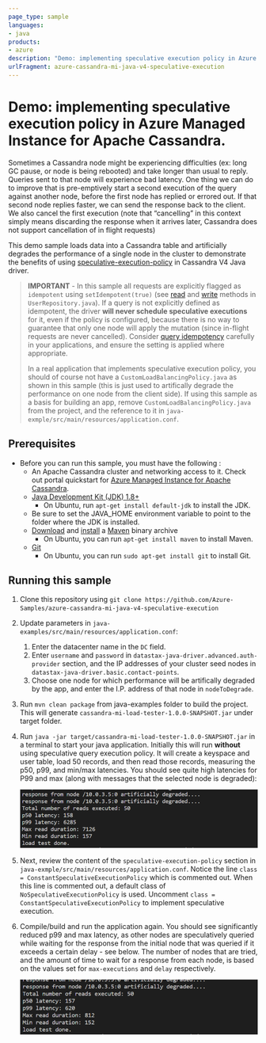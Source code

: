 ```yaml
---
page_type: sample
languages:
- java
products:
- azure
description: "Demo: implementing speculative execution policy in Azure Managed Instance for Apache Cassandra"
urlFragment: azure-cassandra-mi-java-v4-speculative-execution
---
```


# Demo: implementing speculative execution policy in Azure Managed Instance for Apache Cassandra.

Sometimes a Cassandra node might be experiencing difficulties (ex: long GC pause, or node is being rebooted) and take longer than usual to reply. Queries sent to that node will experience bad latency. One thing we can do to improve that is pre-emptively start a second execution of the query against another node, before the first node has replied or errored out. If that second node replies faster, we can send the response back to the client. We also cancel the first execution (note that “cancelling” in this context simply means discarding the response when it arrives later, Cassandra does not support cancellation of in flight requests)

This demo sample loads data into a Cassandra table and artificially degrades the performance of a single node in the cluster to demonstrate the benefits of using [speculative-execution-policy](https://docs.datastax.com/en/developer/java-driver/4.10/manual/core/speculative_execution/) in Cassandra V4 Java driver.

> **IMPORTANT** -
> In this sample all requests are explicitly flagged as `idempotent` using `setIdempotent(true)` (see [read](https://github.com/Azure-Samples/azure-cassandra-mi-java-v4-speculative-execution/blob/b76b326d0ba227ea34cdcb3e44ac8db3ec4a43ea/java-examples/src/main/java/com/azure/cassandrami/repository/UserRepository.java#L102) and [write](https://github.com/Azure-Samples/azure-cassandra-mi-java-v4-speculative-execution/blob/b76b326d0ba227ea34cdcb3e44ac8db3ec4a43ea/java-examples/src/main/java/com/azure/cassandrami/repository/UserRepository.java#L69) methods in `UserRepository.java`). If a query is not explicitly defined as idempotent, the driver **will never schedule speculative executions** for it, even if the policy is configured, because there is no way to guarantee that only one node will apply the mutation (since in-flight requests are never cancelled). Consider [query idempotency](https://docs.datastax.com/en/developer/java-driver/4.10/manual/core/idempotence/) carefully in your applications, and ensure the setting is applied where appropriate.
> 
> In a real application that implements speculative execution policy, you should of course not have a `CustomLoadBalancingPolicy.java` as shown in this sample (this is just used to artifically degrade the performance on one node from the client side). If using this sample as a basis for building an app, remove `CustomLoadBalancingPolicy.java` from the project, and the reference to it in `java-exmple/src/main/resources/application.conf`.

## Prerequisites
* Before you can run this sample, you must have the following :
    * An Apache Cassandra cluster and networking access to it. Check out portal quickstart for [Azure Managed Instance for Apache Cassandra](https://docs.microsoft.com/azure/managed-instance-apache-cassandra/create-cluster-portal).
    * [Java Development Kit (JDK) 1.8+](http://www.oracle.com/technetwork/java/javase/downloads/jdk8-downloads-2133151.html)
        * On Ubuntu, run `apt-get install default-jdk` to install the JDK.
    * Be sure to set the JAVA_HOME environment variable to point to the folder where the JDK is installed.
    * [Download](http://maven.apache.org/download.cgi) and [install](http://maven.apache.org/install.html) a [Maven](http://maven.apache.org/) binary archive
        * On Ubuntu, you can run `apt-get install maven` to install Maven.
    * [Git](https://www.git-scm.com/)
        * On Ubuntu, you can run `sudo apt-get install git` to install Git.

## Running this sample

1. Clone this repository using `git clone https://github.com/Azure-Samples/azure-cassandra-mi-java-v4-speculative-execution`

1. Update parameters in `java-examples/src/main/resources/application.conf`: 
    1. Enter the datacenter name in the `DC` field.
    1. Enter `username` and `password` in `datastax-java-driver.advanced.auth-provider` section, and the IP addresses of your cluster seed nodes in `datastax-java-driver.basic.contact-points`. 
    1. Choose one node for which performance will be artifically degraded by the app, and enter the I.P. address of that node in `nodeToDegrade`.

1. Run `mvn clean package` from java-examples folder to build the project. This will generate `cassandra-mi-load-tester-1.0.0-SNAPSHOT.jar` under target folder.

1. Run `java -jar target/cassandra-mi-load-tester-1.0.0-SNAPSHOT.jar` in a terminal to start your java application. Initially this will run **without** using speculative query execution policy. It will create a keyspace and user table, load 50 records, and then read those records, measuring the p50, p99, and min/max latencies. You should see quite high latencies for P99 and max (along with messages that the selected node is degraded):

    ![Run 1](/media/run1.png?raw=true "run 1")

1. Next, review the content of the `speculative-execution-policy` section in `java-exmple/src/main/resources/application.conf`. Notice the line `class = ConstantSpeculativeExecutionPolicy` which is commented out. When this line is commented out, a default class of `NoSpeculativeExecutionPolicy` is used. Uncomment `class = ConstantSpeculativeExecutionPolicy` to implement speculative execution.

1. Compile/build and run the application again. You should see significantly reduced p99 and max latency, as other nodes are speculatively queried while waiting for the response from the initial node that was queried if it exceeds a certain delay - see below. The number of nodes that are tried, and the amount of time to wait for a response from each node, is based on the values set for `max-executions` and `delay` respectively.

    ![Run 2](/media/run2.png?raw=true "run 2")
